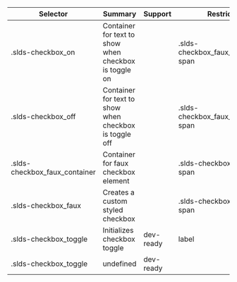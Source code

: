

| Selector | Summary | Support | Restrict | Variant | Modifier |
|-------|-------|-------|-------|-------|-------|
| .slds-checkbox_on | Container for text to show when checkbox is toggle on |   | .slds-checkbox_faux_container span |   |   |
| .slds-checkbox_off | Container for text to show when checkbox is toggle off |   | .slds-checkbox_faux_container span |   |   |
| .slds-checkbox_faux_container | Container for faux checkbox element |   | .slds-checkbox_toggle span |   |   |
| .slds-checkbox_faux | Creates a custom styled checkbox |   | .slds-checkbox_toggle span |   |   |
| .slds-checkbox_toggle | Initializes checkbox toggle | dev-ready | label | true |   |
| .slds-checkbox_toggle | undefined | dev-ready |   |   |   |
